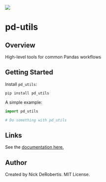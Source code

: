 
[![](https://codecov.io/gh/nickderobertis/pd-utils/branch/master/graph/badge.svg)](https://codecov.io/gh/nickderobertis/pd-utils)

# pd-utils

## Overview

High-level tools for common Pandas workflows

## Getting Started

Install `pd_utils`:

```
pip install pd_utils
```

A simple example:

```python
import pd_utils

# Do something with pd_utils
```

## Links

See the 
[documentation here.](
https://nickderobertis.github.io/pd-utils/
)

## Author

Created by Nick DeRobertis. MIT License.